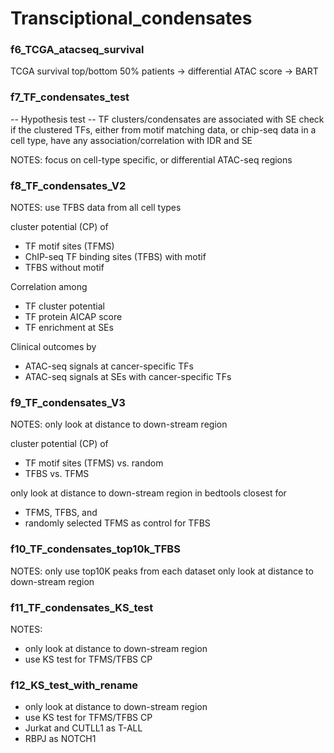 # Transciptional_condensates



### f6_TCGA_atacseq_survival

TCGA survival top/bottom 50% patients -> differential ATAC score -> BART


### f7_TF_condensates_test

-- Hypothesis test --
TF clusters/condensates are associated with SE
check if the clustered TFs, 
either from motif matching data, or chip-seq data in a cell type,
have any association/correlation with IDR and SE

NOTES: focus on cell-type specific, or differential ATAC-seq regions


### f8_TF_condensates_V2

NOTES: use TFBS data from all cell types 

cluster potential (CP) of 
- TF motif sites (TFMS) 
- ChIP-seq TF binding sites (TFBS) with motif
- TFBS without motif
 
Correlation among
- TF cluster potential
- TF protein AICAP score
- TF enrichment at SEs

Clinical outcomes by
- ATAC-seq signals at cancer-specific TFs
- ATAC-seq signals at SEs with cancer-specific TFs  




### f9_TF_condensates_V3

NOTES: only look at distance to down-stream region

cluster potential (CP) of 
- TF motif sites (TFMS) vs. random
- TFBS vs. TFMS

only look at distance to down-stream region in bedtools closest for
- TFMS, TFBS, and 
- randomly selected TFMS as control for TFBS




### f10_TF_condensates_top10k_TFBS


NOTES: 
only use top10K peaks from each dataset
only look at distance to down-stream region



### f11_TF_condensates_KS_test

NOTES: 
- only look at distance to down-stream region
- use KS test for TFMS/TFBS CP



### f12_KS_test_with_rename

- only look at distance to down-stream region
- use KS test for TFMS/TFBS CP
- Jurkat and CUTLL1 as T-ALL
- RBPJ as NOTCH1











